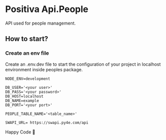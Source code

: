 # Positiva Api.People

API used for people management.

## How to start?

### Create an env file

Create an .env.dev file to start the configuration of your project in localhost environment inside peoples package.

```
NODE_ENV=development

DB_USER='<your user>'
DB_PASS='<your password>'
DB_HOST=localhost
DB_NAME=example
DB_PORT='<your port>'

PEOPLE_TABLE_NAME='<table_name>'

SWAPI_URL= https://swapi.py4e.com/api

```

Happy Code 🎸
